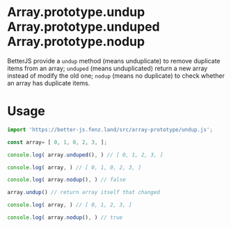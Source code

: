 # Array.prototype.undup Array.prototype.unduped Array.prototype.nodup

BetterJS provide a `undup` method (means unduplicate) to remove duplicate items from an array;
`unduped` (means unduplicated) return a new array instead of modify the old one;
`nodup` (means no duplicate) to check whether an array has duplicate items. 

# Usage

```javascript
import 'https://better-js.fenz.land/src/array-prototype/undup.js';

const array= [ 0, 1, 0, 2, 3, ];

console.log( array.unduped(), ) // [ 0, 1, 2, 3, ]

console.log( array, ) // [ 0, 1, 0, 2, 3, ]

console.log( array.nodup(), ) // false

array.undup() // return array itself that changed

console.log( array, ) // [ 0, 1, 2, 3, ]

console.log( array.nodup(), ) // true
```

